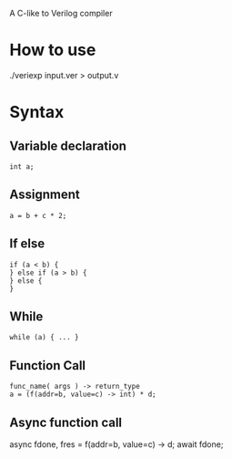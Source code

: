 A C-like to Verilog compiler

# How to use
./veriexp input.ver > output.v

# Syntax
## Variable declaration
```
int a;
```
## Assignment
```
a = b + c * 2;
```
## If else
```
if (a < b) {
} else if (a > b) {
} else {
}
```
## While
```
while (a) { ... }
```
## Function Call
```
func_name( args ) -> return_type
a = (f(addr=b, value=c) -> int) * d;
```
## Async function call
async fdone, fres = f(addr=b, value=c) -> d;
await fdone;
